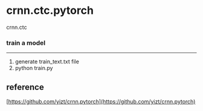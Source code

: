 # crnn.ctc.pytorch
crnn.ctc

### train a model
___
1. generate train_text.txt file
2. python train.py

## reference
[https://github.com/yizt/crnn.pytorch](https://github.com/yizt/crnn.pytorch)
